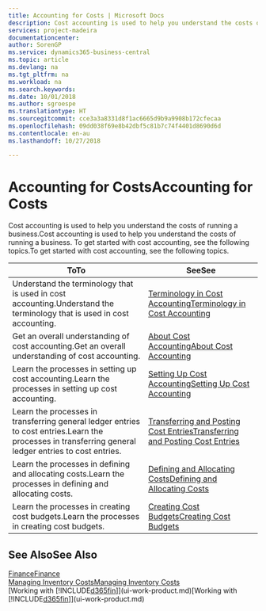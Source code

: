 ```yaml
---
title: Accounting for Costs | Microsoft Docs
description: Cost accounting is used to help you understand the costs of running a business. To get started with cost accounting, see the following topics.
services: project-madeira
documentationcenter: 
author: SorenGP
ms.service: dynamics365-business-central
ms.topic: article
ms.devlang: na
ms.tgt_pltfrm: na
ms.workload: na
ms.search.keywords: 
ms.date: 10/01/2018
ms.author: sgroespe
ms.translationtype: HT
ms.sourcegitcommit: cce3a3a8331d8f1ac6665d9b9a9908b172cfecaa
ms.openlocfilehash: 09dd038f69e8b42dbf5c81b7c74f4401d8690d6d
ms.contentlocale: en-au
ms.lasthandoff: 10/27/2018

---
```

# <a name="accounting-for-costs"></a><span data-ttu-id="e5c8a-104">Accounting for Costs</span><span class="sxs-lookup"><span data-stu-id="e5c8a-104">Accounting for Costs</span></span>
<span data-ttu-id="e5c8a-105">Cost accounting is used to help you understand the costs of running a business.</span><span class="sxs-lookup"><span data-stu-id="e5c8a-105">Cost accounting is used to help you understand the costs of running a business.</span></span> <span data-ttu-id="e5c8a-106">To get started with cost accounting, see the following topics.</span><span class="sxs-lookup"><span data-stu-id="e5c8a-106">To get started with cost accounting, see the following topics.</span></span>  

|<span data-ttu-id="e5c8a-107">To</span><span class="sxs-lookup"><span data-stu-id="e5c8a-107">To</span></span>|<span data-ttu-id="e5c8a-108">See</span><span class="sxs-lookup"><span data-stu-id="e5c8a-108">See</span></span>|  
|--------|---------|  
|<span data-ttu-id="e5c8a-109">Understand the terminology that is used in cost accounting.</span><span class="sxs-lookup"><span data-stu-id="e5c8a-109">Understand the terminology that is used in cost accounting.</span></span>|[<span data-ttu-id="e5c8a-110">Terminology in Cost Accounting</span><span class="sxs-lookup"><span data-stu-id="e5c8a-110">Terminology in Cost Accounting</span></span>](finance-terminology-in-cost-accounting.md)|  
|<span data-ttu-id="e5c8a-111">Get an overall understanding of cost accounting.</span><span class="sxs-lookup"><span data-stu-id="e5c8a-111">Get an overall understanding of cost accounting.</span></span>|[<span data-ttu-id="e5c8a-112">About Cost Accounting</span><span class="sxs-lookup"><span data-stu-id="e5c8a-112">About Cost Accounting</span></span>](finance-about-cost-accounting.md)|  
|<span data-ttu-id="e5c8a-113">Learn the processes in setting up cost accounting.</span><span class="sxs-lookup"><span data-stu-id="e5c8a-113">Learn the processes in setting up cost accounting.</span></span>|[<span data-ttu-id="e5c8a-114">Setting Up Cost Accounting</span><span class="sxs-lookup"><span data-stu-id="e5c8a-114">Setting Up Cost Accounting</span></span>](finance-set-up-cost-accounting.md)|  
|<span data-ttu-id="e5c8a-115">Learn the processes in transferring general ledger entries to cost entries.</span><span class="sxs-lookup"><span data-stu-id="e5c8a-115">Learn the processes in transferring general ledger entries to cost entries.</span></span>|[<span data-ttu-id="e5c8a-116">Transferring and Posting Cost Entries</span><span class="sxs-lookup"><span data-stu-id="e5c8a-116">Transferring and Posting Cost Entries</span></span>](finance-transfer-and-post-cost-entries.md)|  
|<span data-ttu-id="e5c8a-117">Learn the processes in defining and allocating costs.</span><span class="sxs-lookup"><span data-stu-id="e5c8a-117">Learn the processes in defining and allocating costs.</span></span>|[<span data-ttu-id="e5c8a-118">Defining and Allocating Costs</span><span class="sxs-lookup"><span data-stu-id="e5c8a-118">Defining and Allocating Costs</span></span>](finance-define-and-allocate-costs.md)|  
|<span data-ttu-id="e5c8a-119">Learn the processes in creating cost budgets.</span><span class="sxs-lookup"><span data-stu-id="e5c8a-119">Learn the processes in creating cost budgets.</span></span>|[<span data-ttu-id="e5c8a-120">Creating Cost Budgets</span><span class="sxs-lookup"><span data-stu-id="e5c8a-120">Creating Cost Budgets</span></span>](finance-create-cost-budgets.md)|  

## <a name="see-also"></a><span data-ttu-id="e5c8a-121">See Also</span><span class="sxs-lookup"><span data-stu-id="e5c8a-121">See Also</span></span>  
[<span data-ttu-id="e5c8a-122">Finance</span><span class="sxs-lookup"><span data-stu-id="e5c8a-122">Finance</span></span>](finance.md)  
[<span data-ttu-id="e5c8a-123">Managing Inventory Costs</span><span class="sxs-lookup"><span data-stu-id="e5c8a-123">Managing Inventory Costs</span></span>](finance-manage-inventory-costs.md)  
<span data-ttu-id="e5c8a-124">[Working with [!INCLUDE[d365fin](includes/d365fin_md.md)]](ui-work-product.md)</span><span class="sxs-lookup"><span data-stu-id="e5c8a-124">[Working with [!INCLUDE[d365fin](includes/d365fin_md.md)]](ui-work-product.md)</span></span>

